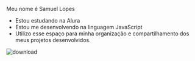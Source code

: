 Meu nome é Samuel Lopes
- Estou estudando na Alura
- Estou me desenvolvendo na linguagem JavaScript
- Utilizo esse espaço para minha organização e compartilhamento dos meus projetos desenvolvidos.

![download](https://github.com/2CVerde19/samuel/assets/172039404/877c5ccf-99e5-4273-8f49-590716d2be9f)
